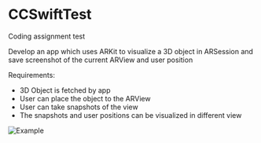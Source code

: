 # CCSwiftTest
Coding assignment test

Develop an app which uses ARKit to visualize a 3D object in ARSession and save screenshot of the current ARView and user position

Requirements:
- 3D Object is fetched by app
- User can place the object to the ARView
- User can take snapshots of the view
- The snapshots and user positions can be visualized in different view

![Example](example.png)

